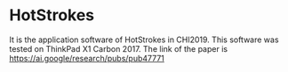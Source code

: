 # HotStrokes
It is the application software of HotStrokes in CHI2019.
This software was tested on ThinkPad X1 Carbon 2017.
The link of the paper is https://ai.google/research/pubs/pub47771
